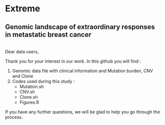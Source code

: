 # Extreme

## Genomic landscape of extraordinary responses in metastatic breast cancer
<br>
Dear data users,

Thank you for your interest in our work. In this github you will find :
1) Genomic data file with clinical information and Mutation burden, CNV and Clone
2) Codes used during this study :
   - Mutation.sh
   - CNV.sh
   - Clone.sh
   - Figures.R 
   
If you have any further questions, we will be glad to help you go through the process.
